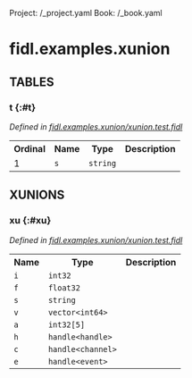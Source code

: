 Project: /_project.yaml
Book: /_book.yaml

# fidl.examples.xunion








## **TABLES**

### t {:#t}


*Defined in [fidl.examples.xunion/xunion.test.fidl](https://fuchsia.googlesource.com/fuchsia/+/master/zircon/tools/fidl/examples/xunion.test.fidl#7)*



<table>
    <tr><th>Ordinal</th><th>Name</th><th>Type</th><th>Description</th></tr>
    <tr>
            <td>1</td>
            <td><code>s</code></td>
            <td>
                <code>string</code>
            </td>
            <td></td>
        </tr></table>





## **XUNIONS**

### xu {:#xu}
*Defined in [fidl.examples.xunion/xunion.test.fidl](https://fuchsia.googlesource.com/fuchsia/+/master/zircon/tools/fidl/examples/xunion.test.fidl#11)*


<table>
    <tr><th>Name</th><th>Type</th><th>Description</th></tr><tr>
            <td><code>i</code></td>
            <td>
                <code>int32</code>
            </td>
            <td></td>
        </tr><tr>
            <td><code>f</code></td>
            <td>
                <code>float32</code>
            </td>
            <td></td>
        </tr><tr>
            <td><code>s</code></td>
            <td>
                <code>string</code>
            </td>
            <td></td>
        </tr><tr>
            <td><code>v</code></td>
            <td>
                <code>vector&lt;int64&gt;</code>
            </td>
            <td></td>
        </tr><tr>
            <td><code>a</code></td>
            <td>
                <code>int32[5]</code>
            </td>
            <td></td>
        </tr><tr>
            <td><code>h</code></td>
            <td>
                <code>handle&lt;handle&gt;</code>
            </td>
            <td></td>
        </tr><tr>
            <td><code>c</code></td>
            <td>
                <code>handle&lt;channel&gt;</code>
            </td>
            <td></td>
        </tr><tr>
            <td><code>e</code></td>
            <td>
                <code>handle&lt;event&gt;</code>
            </td>
            <td></td>
        </tr></table>





